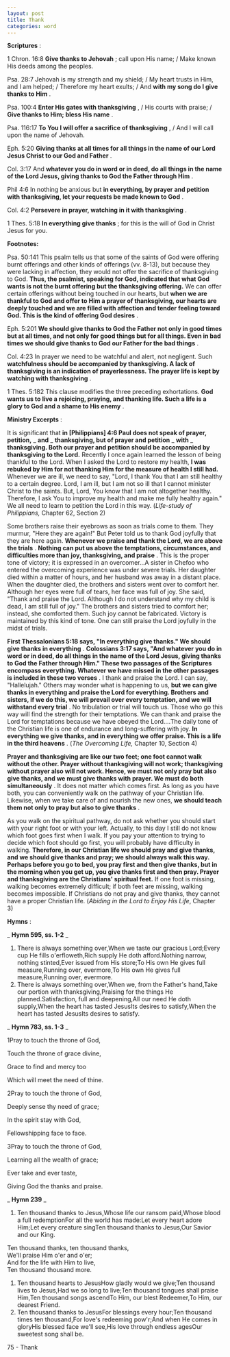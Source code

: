 ```yaml
---
layout: post
title: Thank
categories: word
---
```


**Scriptures** :

1 Chron. 16:8 **Give thanks to Jehovah** ; call upon His name; / Make known His deeds among the peoples.

Psa. 28:7 Jehovah is my strength and my shield; / My heart trusts in Him, and I am helped; / Therefore my heart exults; / And **with my song do I give thanks to Him** .

Psa. 100:4 **Enter His gates with thanksgiving** , / His courts with praise; / **Give thanks to Him; bless His name** .

Psa. 116:17 **To You I will offer a sacrifice of thanksgiving** , / And I will call upon the name of Jehovah.

Eph. 5:20 **Giving thanks at all times for all things in the name of our Lord Jesus Christ to our God and Father** .

Col. 3:17 And **whatever you do in word or in deed, do all things in the name of the Lord Jesus, giving thanks to God the Father through Him** .

Phil 4:6 In nothing be anxious but **in everything, by prayer and petition with thanksgiving, let your requests be made known to God** .

Col. 4:2 **Persevere in prayer, watching in it with thanksgiving** .

1 Thes. 5:18 **In everything give thanks** ; for this is the will of God in Christ Jesus for you.

**Footnotes:**

Psa. 50:141 This psalm tells us that some of the saints of God were offering burnt offerings and other kinds of offerings (vv. 8-13), but because they were lacking in affection, they would not offer the sacrifice of thanksgiving to God. **Thus, the psalmist, speaking for God, indicated that what God wants is not the burnt offering but the thanksgiving offering.** We can offer certain offerings without being touched in our hearts, but **when we are thankful to God and offer to Him a prayer of thanksgiving, our hearts are deeply touched and we are filled with affection and tender feeling toward God. This is the kind of offering God desires** .

Eph. 5:201 **We should give thanks to God the Father not only in good times but at all times, and not only for good things but for all things. Even in bad times we should give thanks to God our Father for the bad things** .

Col. 4:23 In prayer we need to be watchful and alert, not negligent. Such **watchfulness should be accompanied by thanksgiving. A lack of thanksgiving is an indication of prayerlessness. The prayer life is kept by watching with thanksgiving** .

1 Thes. 5:182 This clause modifies the three preceding exhortations. **God wants us to live a rejoicing, praying, and thanking life. Such a life is a glory to God and a shame to His enemy** .

**Ministry Excerpts** :

It is significant that **in [Philippians] 4:6 Paul does not speak of prayer, petition,** _ **and** _ **thanksgiving, but of prayer and petition** _ **with** _ **thanksgiving. Both our prayer and petition should be accompanied by thanksgiving to the Lord.** Recently I once again learned the lesson of being thankful to the Lord. When I asked the Lord to restore my health, **I was rebuked by Him for not thanking Him for the measure of health I still had.** Whenever we are ill, we need to say, "Lord, I thank You that I am still healthy to a certain degree. Lord, I am ill, but I am not so ill that I cannot minister Christ to the saints. But, Lord, You know that I am not altogether healthy. Therefore, I ask You to improve my health and make me fully healthy again." We all need to learn to petition the Lord in this way. (_Life-study of Philippians,_ Chapter 62, Section 2)

Some brothers raise their eyebrows as soon as trials come to them. They murmur, "Here they are again!" But Peter told us to thank God joyfully that they are here again. **Whenever we praise and thank the Lord, we are above the trials** . **Nothing can put us above the temptations, circumstances, and difficulties more than joy, thanksgiving, and praise** . This is the proper tone of victory; it is expressed in an overcomer…A sister in Chefoo who entered the overcoming experience was under severe trials. Her daughter died within a matter of hours, and her husband was away in a distant place. When the daughter died, the brothers and sisters went over to comfort her. Although her eyes were full of tears, her face was full of joy. She said, "Thank and praise the Lord. Although I do not understand why my child is dead, I am still full of joy." The brothers and sisters tried to comfort her; instead, she comforted them. Such joy cannot be fabricated. Victory is maintained by this kind of tone. One can still praise the Lord joyfully in the midst of trials.

**First Thessalonians 5:18 says, "In everything give thanks." We should give thanks in everything** . **Colossians 3:17 says, "And whatever you do in word or in deed, do all things in the name of the Lord Jesus, giving thanks to God the Father through Him." These two passages of the Scriptures encompass everything. Whatever we have missed in the other passages is included in these two verses** . I thank and praise the Lord. I can say, "Hallelujah." Others may wonder what is happening to us, **but we can give thanks in everything and praise the Lord for everything. Brothers and sisters, if we do this, we will prevail over every temptation, and we will withstand every trial** . No tribulation or trial will touch us. Those who go this way will find the strength for their temptations. We can thank and praise the Lord for temptations because we have obeyed the Lord….The daily tone of the Christian life is one of endurance and long-suffering with joy. **In everything we give thanks, and in everything we offer praise. This is a life in the third heavens** . (_The Overcoming Life,_ Chapter 10, Section 4)

**Prayer and thanksgiving are like our two feet; one foot cannot walk without the other. Prayer without thanksgiving will not work; thanksgiving without prayer also will not work. Hence, we must not only pray but also give thanks, and we must give thanks with prayer. We must do both simultaneously** . It does not matter which comes first. As long as you have both, you can conveniently walk on the pathway of your Christian life. Likewise, when we take care of and nourish the new ones, **we should teach them not only to pray but also to give thanks** .

As you walk on the spiritual pathway, do not ask whether you should start with your right foot or with your left. Actually, to this day I still do not know which foot goes first when I walk. If you pay your attention to trying to decide which foot should go first, you will probably have difficulty in walking. **Therefore, in our Christian life we should pray and give thanks, and we should give thanks and pray; we should always walk this way. Perhaps before you go to bed, you pray first and then give thanks, but in the morning when you get up, you give thanks first and then pray. Prayer and thanksgiving are the Christians' spiritual feet.** If one foot is missing, walking becomes extremely difficult; if both feet are missing, walking becomes impossible. If Christians do not pray and give thanks, they cannot have a proper Christian life. (_Abiding in the Lord to Enjoy His Life_, Chapter 3)

**Hymns** :

_ **Hymn 595, ss. 1-2** _

1. There is always something over,When we taste our gracious Lord;Every cup He fills o'erfloweth,Rich supply He doth afford.Nothing narrow, nothing stinted,Ever issued from His store;To His own He gives full measure,Running over, evermore,To His own He gives full measure,Running over, evermore.
2. There is always something over,When we, from the Father's hand,Take our portion with thanksgiving,Praising for the things He planned.Satisfaction, full and deepening,All our need He doth supply,When the heart has tasted JesusIts desires to satisfy,When the heart has tasted JesusIts desires to satisfy.

_ **Hymn 783, ss. 1-3** _

1Pray to touch the throne of God,

Touch the throne of grace divine,

Grace to find and mercy too

Which will meet the need of thine.

2Pray to touch the throne of God,

Deeply sense thy need of grace;

In the spirit stay with God,

Fellowshipping face to face.

3Pray to touch the throne of God,

Learning all the wealth of grace;

Ever take and ever taste,

Giving God the thanks and praise.

_ **Hymn 239** _

1. Ten thousand thanks to Jesus,Whose life our ransom paid,Whose blood a full redemptionFor all the world has made:Let every heart adore Him;Let every creature singTen thousand thanks to Jesus,Our Savior and our King.

Ten thousand thanks, ten thousand thanks,  
We'll praise Him o'er and o'er;  
And for the life with Him to live,  
Ten thousand thousand more.

1. Ten thousand hearts to JesusHow gladly would we give;Ten thousand lives to Jesus,Had we so long to live;Ten thousand tongues shall praise Him,Ten thousand songs ascendTo Him, our blest Redeemer,To Him, our dearest Friend.
2. Ten thousand thanks to JesusFor blessings every hour;Ten thousand times ten thousand,For love's redeeming pow'r;And when He comes in gloryHis blessed face we'll see,His love through endless agesOur sweetest song shall be.

75 - Thank
